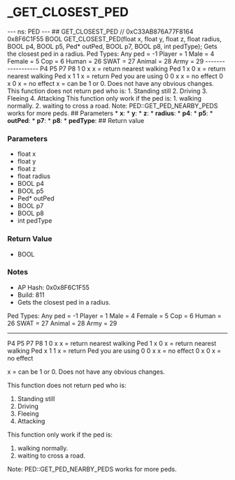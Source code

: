 # _GET_CLOSEST_PED

--- ns: PED --- ## GET_CLOSEST_PED  // 0xC33AB876A77F8164 0x8F6C1F55 BOOL GET_CLOSEST_PED(float x, float y, float z, float radius, BOOL p4, BOOL p5, Ped* outPed, BOOL p7, BOOL p8, int pedType);  Gets the closest ped in a radius. Ped Types: Any ped = -1 Player = 1 Male = 4 Female = 5 Cop = 6 Human = 26 SWAT = 27 Animal = 28 Army = 29 ------------------ P4 P5 P7 P8 1  0  x  x  = return nearest walking Ped 1  x  0  x  = return nearest walking Ped x  1  1  x  = return Ped you are using 0  0  x  x  = no effect 0  x  0  x  = no effect x = can be 1 or 0. Does not have any obvious changes. This function does not return ped who is: 1. Standing still 2. Driving 3. Fleeing 4. Attacking This function only work if the ped is: 1. walking normally. 2. waiting to cross a road. Note: PED::GET_PED_NEARBY_PEDS works for more peds.  ## Parameters * **x**: * **y**: * **z**: * **radius**: * **p4**: * **p5**: * **outPed**: * **p7**: * **p8**: * **pedType**:  ## Return value

### Parameters
* float x
* float y
* float z
* float radius
* BOOL p4
* BOOL p5
* Ped* outPed
* BOOL p7
* BOOL p8
* int pedType

### Return Value
* BOOL

### Notes
* AP Hash: 0x0x8F6C1F55
* Build: 811
* Gets the closest ped in a radius.

Ped Types:
Any ped = -1
Player = 1
Male = 4 
Female = 5 
Cop = 6
Human = 26
SWAT = 27 
Animal = 28
Army = 29

------------------
P4 P5 P7 P8
1  0  x  x  = return nearest walking Ped
1  x  0  x  = return nearest walking Ped
x  1  1  x  = return Ped you are using
0  0  x  x  = no effect
0  x  0  x  = no effect

x = can be 1 or 0. Does not have any obvious changes.

This function does not return ped who is:
1. Standing still
2. Driving
3. Fleeing
4. Attacking

This function only work if the ped is:
1. walking normally.
2. waiting to cross a road.

Note: PED::GET_PED_NEARBY_PEDS works for more peds.

